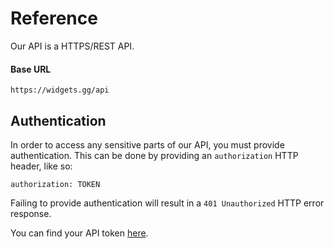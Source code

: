 # Reference

Our API is a HTTPS/REST API.

#### Base URL

```text
https://widgets.gg/api
```

## Authentication

In order to access any sensitive parts of our API, you must provide authentication. This can be done by providing an `authorization` HTTP header, like so:

```text
authorization: TOKEN
```

Failing to provide authentication will result in a `401 Unauthorized` HTTP error response.

You can find your API token [here](https://widgets.gg/me/api).



